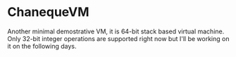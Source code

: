 # ChanequeVM

Another minimal demostrative VM, it is 64-bit stack based virtual machine. 
Only 32-bit integer operations are supported right now but I'll be working on it on the following days.
